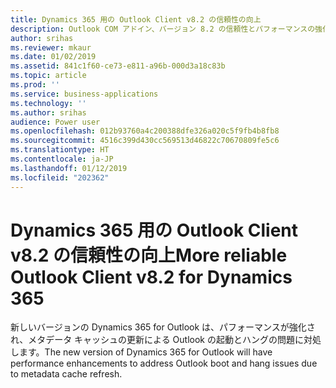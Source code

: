 ```yaml
---
title: Dynamics 365 用の Outlook Client v8.2 の信頼性の向上
description: Outlook COM アドイン、バージョン 8.2 の信頼性とパフォーマンスの強化
author: srihas
ms.reviewer: mkaur
ms.date: 01/02/2019
ms.assetid: 841c1f60-ce73-e811-a96b-000d3a18c83b
ms.topic: article
ms.prod: ''
ms.service: business-applications
ms.technology: ''
ms.author: srihas
audience: Power user
ms.openlocfilehash: 012b93760a4c200388dfe326a020c5f9fb4b8fb8
ms.sourcegitcommit: 4516c399d430cc569513d46822c70670809fe5c6
ms.translationtype: HT
ms.contentlocale: ja-JP
ms.lasthandoff: 01/12/2019
ms.locfileid: "202362"
---
```

# <a name="more-reliable-outlook-client-v82-for-dynamics-365"></a><span data-ttu-id="76d79-103">Dynamics 365 用の Outlook Client v8.2 の信頼性の向上</span><span class="sxs-lookup"><span data-stu-id="76d79-103">More reliable Outlook Client v8.2 for Dynamics 365</span></span>




<span data-ttu-id="76d79-104">新しいバージョンの Dynamics 365 for Outlook は、パフォーマンスが強化され、メタデータ キャッシュの更新による Outlook の起動とハングの問題に対処します。</span><span class="sxs-lookup"><span data-stu-id="76d79-104">The new version of Dynamics 365 for Outlook will have performance enhancements to address Outlook boot and hang issues due to metadata cache refresh.</span></span>
